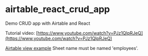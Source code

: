 # airtable_react_crud_app

Demo CRUD app with Airtable and React

Tutorial video: [https://www.youtube.com/watch?v=PJz1QlpRJeQ](https://www.youtube.com/watch?v=PJz1QlpRJeQ)

[Airtable view example](https://airtable.com/shrGTlTWwf6RmGrqL/tblOT54JiFybpkjLy)
Sheet name must be named 'employees'.

